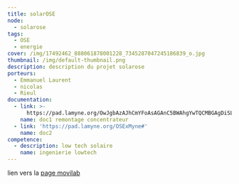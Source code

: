 ```yaml
---
title: solarOSE
node:
  - solarose
tags:
  - OSE
  - energie
cover: /img/17492462_888061878001228_7345287047245186839_o.jpg
thumbnail: /img/default-thumbnail.png
description: description du projet solarose
porteurs:
  - Emmanuel Laurent
  - nicolas
  - Rieul
documentation:
  - link: >-
      https://pad.lamyne.org/OwJgbAzAJhCmYFoAsAGAnC5BWAhgYwTQCMBGAgDiSLSiSxIDMcRgg===#
    name: doc1 remontage concentrateur
  - link: 'https://pad.lamyne.org/OSExMyne#'
    name: doc2
competence:
  - description: low tech solaire
    name: ingenierie lowtech
---
```


lien vers la [page movilab](http://movilab.org/index.php?title=Concentrateur_solaire)
